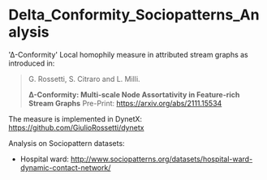# Delta_Conformity_Sociopatterns_Analysis

'∆-Conformity'
Local homophily measure in attributed stream graphs as introduced in: 

> G. Rossetti, S. Citraro and L. Milli.
>
> **∆-Conformity: Multi-scale Node Assortativity in Feature-rich Stream Graphs**
> Pre-Print: https://arxiv.org/abs/2111.15534

The measure is implemented in DynetX: https://github.com/GiulioRossetti/dynetx

Analysis on Sociopattern datasets:
* Hospital ward: http://www.sociopatterns.org/datasets/hospital-ward-dynamic-contact-network/

